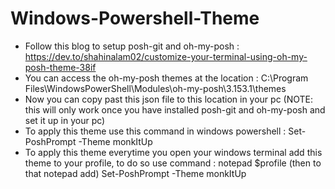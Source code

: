 # Windows-Powershell-Theme
* Follow this blog to setup posh-git and oh-my-posh : https://dev.to/shahinalam02/customize-your-terminal-using-oh-my-posh-theme-38if
* You can access the oh-my-posh themes at the location : C:\Program Files\WindowsPowerShell\Modules\oh-my-posh\3.153.1\themes
* Now you can copy past this json file to this location in your pc (NOTE: this will only work once you have installed posh-git and oh-my-posh and set it up in your pc)
* To apply this theme use this command in windows powershell : Set-PoshPrompt -Theme monkItUp
* To apply this theme everytime you open your windows terminal add this theme to your profile, to do so use command : notepad $profile (then to that notepad add) Set-PoshPrompt -Theme monkItUp 
